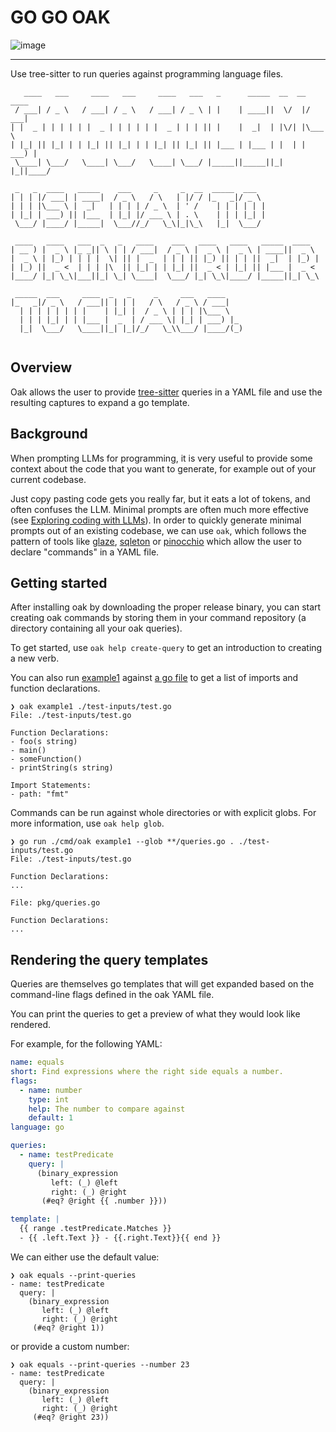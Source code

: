 # GO GO OAK

![image](https://user-images.githubusercontent.com/128441/233886270-13d0cdd7-ca86-4bea-982a-ffee978b2dd7.png)


---

Use tree-sitter to run queries against programming language files.

```
   ____   ___     ____   ___     ____   ___   _      _____  __  __  ____  
 / ___| / _ \   / ___| / _ \   / ___| / _ \ | |    | ____||  \/  |/ ___| 
| |  _ | | | | | |  _ | | | | | |  _ | | | || |    |  _|  | |\/| |\___ \ 
| |_| || |_| | | |_| || |_| | | |_| || |_| || |___ | |___ | |  | | ___) |
 \____| \___/   \____| \___/   \____| \___/ |_____||_____||_|  |_||____/ 
                                                                         
 _   _  ____   _____    ___     _     _  __  _____  ___  
| | | |/ ___| | ____|  / _ \   / \   | |/ / |_   _|/ _ \ 
| | | |\___ \ |  _|   | | | | / _ \  | ' /    | | | | | |
| |_| | ___) || |___  | |_| |/ ___ \ | . \    | | | |_| |
 \___/ |____/ |_____|  \___//_/   \_\|_|\_\   |_|  \___/ 
                                                         
 ____   ____   ___  _   _   ____    ___   ____   ____   _____  ____  
| __ ) |  _ \ |_ _|| \ | | / ___|  / _ \ |  _ \ |  _ \ | ____||  _ \ 
|  _ \ | |_) | | | |  \| || |  _  | | | || |_) || | | ||  _|  | |_) |
| |_) ||  _ <  | | | |\  || |_| | | |_| ||  _ < | |_| || |___ |  _ < 
|____/ |_| \_\|___||_| \_| \____|  \___/ |_| \_\|____/ |_____||_| \_\
                                                                     
 _____  ___     ____  _   _     _     ___   ____    
|_   _|/ _ \   / ___|| | | |   / \   / _ \ / ___|   
  | | | | | | | |    | |_| |  / _ \ | | | |\___ \   
  | | | |_| | | |___ |  _  | / ___ \| |_| | ___) |_ 
  |_|  \___/   \____||_| |_|/_/   \_\\___/ |____/(_)
                                                    
```

## Overview

Oak allows the user to provide [tree-sitter](https://tree-sitter.github.io/tree-sitter/) queries
in a YAML file and use the resulting captures to expand a go template.

## Background

When prompting LLMs for programming, it is very useful to provide some context about
the code that you want to generate, for example out of your current codebase.

Just copy pasting code gets you really far, but it eats a lot of tokens, and often 
confuses the LLM. Minimal prompts are often much more effective (see [Exploring coding with LLMs](https://share.descript.com/view/CDetEUb5doZ)).
In order to quickly generate minimal prompts out of an existing codebase, we can use `oak`,
which follows the pattern of tools like [glaze](https://github.com/go-go-golems/glazed),
[sqleton](https://github.com/go-go-golems/sqleton) or [pinocchio](https://github.com/go-go-golems/geppetto)
which allow the user to declare "commands" in a YAML file.

## Getting started

After installing oak by downloading the proper release binary, you can start creating oak commands
by storing them in your command repository (a directory containing all your oak queries).

To get started, use `oak help create-query` to get an introduction to creating a new verb.

You can also run [example1](./cmd/oak/queries/example1.yaml) against [a go file](./test-inputs/test.go)
to get a list of imports and function declarations.

```
❯ oak example1 ./test-inputs/test.go
File: ./test-inputs/test.go

Function Declarations:
- foo(s string) 
- main() 
- someFunction() 
- printString(s string) 

Import Statements:
- path: "fmt"
```

Commands can be run against whole directories or with explicit globs. For more information, use `oak help glob`.

``` 
❯ go run ./cmd/oak example1 --glob **/queries.go . ./test-inputs/test.go
File: ./test-inputs/test.go

Function Declarations:
...

File: pkg/queries.go

Function Declarations:
...
```

## Rendering the query templates

Queries are themselves go templates that will get expanded based on the command-line flags
defined in the oak YAML file.

You can print the queries to get a preview of what they would look like rendered.

For example, for the following YAML:

```yaml
name: equals
short: Find expressions where the right side equals a number.
flags:
  - name: number
    type: int
    help: The number to compare against
    default: 1
language: go

queries:
  - name: testPredicate
    query: |
      (binary_expression
         left: (_) @left
         right: (_) @right
       (#eq? @right {{ .number }}))

template: |
  {{ range .testPredicate.Matches }}
  - {{ .left.Text }} - {{.right.Text}}{{ end }}

```

We can either use the default value: 

``` 
❯ oak equals --print-queries
- name: testPredicate
  query: |
    (binary_expression
       left: (_) @left
       right: (_) @right
     (#eq? @right 1))
```

or provide a custom number:

```
❯ oak equals --print-queries --number 23 
- name: testPredicate
  query: |
    (binary_expression
       left: (_) @left
       right: (_) @right
     (#eq? @right 23))
```